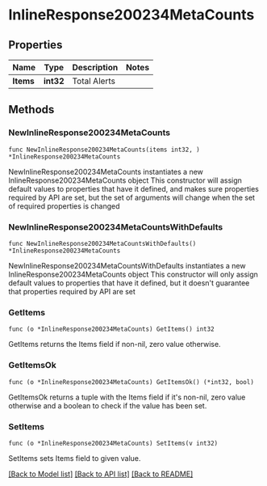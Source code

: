 # InlineResponse200234MetaCounts

## Properties

Name | Type | Description | Notes
------------ | ------------- | ------------- | -------------
**Items** | **int32** | Total Alerts | 

## Methods

### NewInlineResponse200234MetaCounts

`func NewInlineResponse200234MetaCounts(items int32, ) *InlineResponse200234MetaCounts`

NewInlineResponse200234MetaCounts instantiates a new InlineResponse200234MetaCounts object
This constructor will assign default values to properties that have it defined,
and makes sure properties required by API are set, but the set of arguments
will change when the set of required properties is changed

### NewInlineResponse200234MetaCountsWithDefaults

`func NewInlineResponse200234MetaCountsWithDefaults() *InlineResponse200234MetaCounts`

NewInlineResponse200234MetaCountsWithDefaults instantiates a new InlineResponse200234MetaCounts object
This constructor will only assign default values to properties that have it defined,
but it doesn't guarantee that properties required by API are set

### GetItems

`func (o *InlineResponse200234MetaCounts) GetItems() int32`

GetItems returns the Items field if non-nil, zero value otherwise.

### GetItemsOk

`func (o *InlineResponse200234MetaCounts) GetItemsOk() (*int32, bool)`

GetItemsOk returns a tuple with the Items field if it's non-nil, zero value otherwise
and a boolean to check if the value has been set.

### SetItems

`func (o *InlineResponse200234MetaCounts) SetItems(v int32)`

SetItems sets Items field to given value.



[[Back to Model list]](../README.md#documentation-for-models) [[Back to API list]](../README.md#documentation-for-api-endpoints) [[Back to README]](../README.md)


